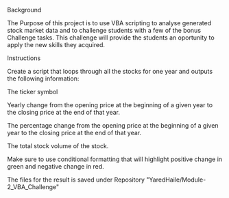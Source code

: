 Background

The Purpose of this project is to use VBA scripting to analyse generated stock market data and to challenge students with a few of the bonus Challenge tasks. This challenge will provide the students an oportunity to apply the new skills they acquired.


Instructions

Create a script that loops through all the stocks for one year and outputs the following information:

The ticker symbol

Yearly change from the opening price at the beginning of a given year to the closing price at the end of that year.

The percentage change from the opening price at the beginning of a given year to the closing price at the end of that year.

The total stock volume of the stock.

Make sure to use conditional formatting that will highlight positive change in green and negative change in red.

The files for the result is saved under Repository "YaredHaile/Module-2_VBA_Challenge"
